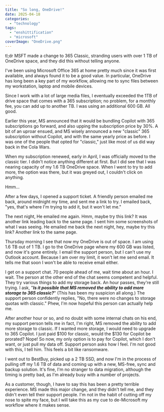 ```yaml
---
title: "So long, OneDrive!"
date: 2025-04-18
categories: 
  - "technology"
tags: 
  - "enshittification"
  - "microsoft"
coverImage: "OneDrive.png"
---
```


tl;dr MSFT made a change to 365 Classic, stranding users with over 1 TB of OneDrive space, and they did this without telling anyone.

I've been using Microsoft Office 365 at home pretty much since it was first available, and always found it to be a good value. In particular, OneDrive has long been a key part of my workflow, allowing me to sync files between my workstation, laptop and mobile devices.

Since I work with a lot of large media files, I eventually exceeded the 1TB of drive space that comes with a 365 subscription; no problem, for a monthly fee, you can add up to another TB. I was using an additional 600 GB. All good.

Earlier this year, MS announced that it would be bundling Copilot with 365 subscriptions go forward, and also upping the subscription price by 30%. A bit of an uproar ensued, and MS wisely announced a new "classic" 365 subscription without Copilot, and with the same yearly price as before. I was one of the people that opted for "classic," just like most of us did way back in the Cola Wars.

When my subscription renewed, early in April, I was officially moved to the classic tier. I didn't notice anything different at first. But I did see that I was nearing capacity of my 1.6 TB OneDrive space. When I went to try to add more, the option was there, but it was greyed out, I couldn't click on anything.

Hmm...

After a few days, I opened a support ticket. A friendly person emailed me back, around midnight my time, and sent me a link to try. I emailed back, "yes, that's where I'm trying to add it, but it won't let me."

The next night, He emailed me again. Hmm, maybe try this link? It was another link leading back to the same page. I sent him some screenshots of what I was seeing. He emailed me back the next night, hey, maybe try this link? Another link to the same page.

Thursday morning I see that now my OneDrive is out of space. I am using 1.6 TB out of 1 TB. I go to the OneDrive page where my 600 GB was listed, and now it's gone entirely. I email the support person, but I can't use my Outlook account. Because I am over my limit, it won't let me send email. It tells me that soon I won't be able to receive email either.

I get on a support chat. 70 people ahead of me, wait time about an hour. I wait. The person at the other end of the chat seems competent and helpful. They try various things to add my storage back. An hour passes, they're still trying. I ask, "**_Is it possible that MS removed the ability to add more storage to 365 classic?_**" (This has been my suspicion all along.) The support person confidently replies, "No, there were no changes to storage quotas with classic." Phew, I'm now hopeful this person can actually help me.

After another hour or so, and no doubt with some internal chats on his end, my support person tells me in fact, I'm right, MS removed the ability to add more storage to classic. If I wanted more storage, I would need to upgrade to 365 Copilot. I just paid $100 for classic, would the $130 for Copilot be prorated? Nope! So now, my only option is to pay for Copilot, which I don't want, or just pull my data off. Support person asks how I feel. I'm not good with this, I tell him. This feels a bit like ransomware.

I went out to BestBuy, picked up a 2 TB SSD, and now I'm in the process of pulling off my 1.6 TB of data and coming up with a new, MS-free, sync and backup solution. It's fine, I'm no stranger to data migration, although the timing is pretty bad, as I'm already busy with a number of projects.

As a customer, though, I have to say this has been a pretty terrible experience. MS made this major change, and they didn't tell me, and they didn't even tell their support people. I'm not in the habit of cutting off my nose to spite my face, but I will take this as my cue to de-Microsoft my workflow where it makes sense.

